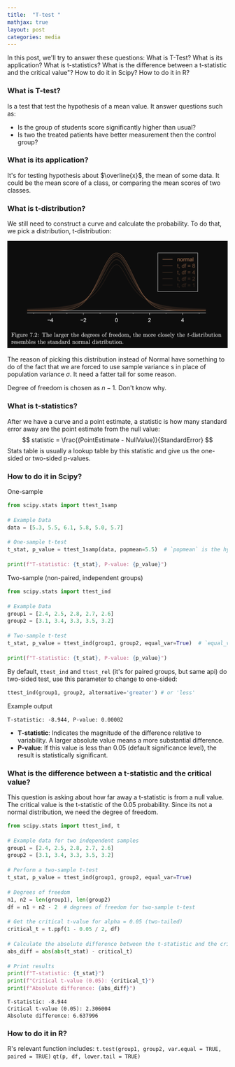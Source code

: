 ```yaml
---
title:  "T-test "
mathjax: true
layout: post
categories: media
---
```


In this post, we'll try to answer these questions:
What is T-Test?
What is its application?
What is t-statistics?
What is the difference between a t-statistic and the critical value"?
How to do it in Scipy?
How to do it in R?

### What is T-test?
Is a test that test the hypothesis of a mean value. It answer questions such as:
- Is the group of students score significantly higher than usual?
- Is two the treated patients have better measurement then the control group?
  
### What is its application?
It's for testing hypothesis about $\overline{x}$, the mean of some data. It could be the mean score of a class, or comparing the mean scores of two classes.


### What is t-distribution?
We still need to construct a curve and calculate the probability. To do that, we pick a distribution, t-distribution:

![T-distribution](images/t-distribution.png)

The reason of picking this distribution instead of Normal have something to do of the fact that we are forced to use sample variance s in place of population variance $\sigma$. It need a fatter tail for some reason.

Degree of freedom is chosen as $n-1$. Don't know why.

### What is t-statistics?
After we have a curve and a point estimate, a statistic is how many standard error away are the point estimate from the null value:
$$
statistic = \frac{(PointEstimate - NullValue)}{StandardError}
$$
Stats table is usually a lookup table by this statistic and give us the one-sided or two-sided p-values.
### How to do it in Scipy?

One-sample
```python
from scipy.stats import ttest_1samp

# Example Data
data = [5.3, 5.5, 6.1, 5.8, 5.0, 5.7]

# One-sample t-test
t_stat, p_value = ttest_1samp(data, popmean=5.5)  # `popmean` is the hypothesized mean

print(f"T-statistic: {t_stat}, P-value: {p_value}")
```

Two-sample (non-paired, independent groups)

```python
from scipy.stats import ttest_ind

# Example Data
group1 = [2.4, 2.5, 2.8, 2.7, 2.6]
group2 = [3.1, 3.4, 3.3, 3.5, 3.2]

# Two-sample t-test
t_stat, p_value = ttest_ind(group1, group2, equal_var=True)  # `equal_var=True` assumes equal variance

print(f"T-statistic: {t_stat}, P-value: {p_value}")
```

By default, `ttest_ind` and `ttest_rel` (it's for paired groups, but same api) do two-sided test, use this parameter to change to one-sided:

```python
ttest_ind(group1, group2, alternative='greater') # or 'less'
```

Example output
```
T-statistic: -8.944, P-value: 0.00002
```
- **T-statistic**: Indicates the magnitude of the difference relative to variability. A larger absolute value means a more substantial difference.
- **P-value**: If this value is less than 0.05 (default significance level), the result is statistically significant.

### What is the difference between a t-statistic and the critical value?
This question is asking about how far away a t-statistic is from a null value.
The critical value is the t-statistic of the 0.05 probability. Since its not a normal distribution, we need the degree of freedom. 

```python
from scipy.stats import ttest_ind, t

# Example data for two independent samples
group1 = [2.4, 2.5, 2.8, 2.7, 2.6]
group2 = [3.1, 3.4, 3.3, 3.5, 3.2]

# Perform a two-sample t-test
t_stat, p_value = ttest_ind(group1, group2, equal_var=True)

# Degrees of freedom
n1, n2 = len(group1), len(group2)
df = n1 + n2 - 2  # degrees of freedom for two-sample t-test

# Get the critical t-value for alpha = 0.05 (two-tailed)
critical_t = t.ppf(1 - 0.05 / 2, df)

# Calculate the absolute difference between the t-statistic and the critical t-value
abs_diff = abs(abs(t_stat) - critical_t)

# Print results
print(f"T-statistic: {t_stat}")
print(f"Critical t-value (0.05): {critical_t}")
print(f"Absolute difference: {abs_diff}")
```

```
T-statistic: -8.944
Critical t-value (0.05): 2.306004
Absolute difference: 6.637996
```

### How to do it in R?
R's relevant function includes:
`t.test(group1, group2, var.equal = TRUE, paired = TRUE)`
`qt(p, df, lower.tail = TRUE)`


